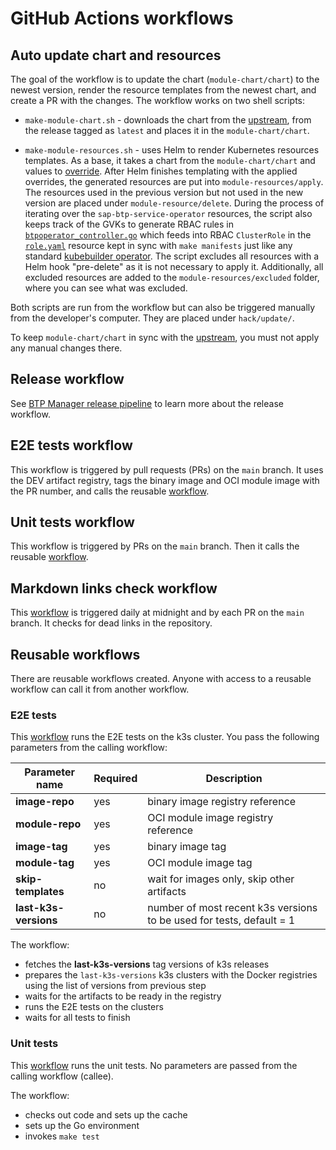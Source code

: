 # GitHub Actions workflows

## Auto update chart and resources

The goal of the workflow is to update the chart (`module-chart/chart`) to the newest version, render the resource templates from the newest chart, and create a PR with the changes. The workflow works on two shell scripts:

- `make-module-chart.sh` - downloads the chart from the [upstream](https://github.com/SAP/sap-btp-service-operator), from the release tagged as `latest` and places it in the `module-chart/chart`. 
	
- `make-module-resources.sh` - uses Helm to render Kubernetes resources templates. As a base, it takes a chart from the `module-chart/chart` and values to [override](../../module-chart/overrides.yaml). After Helm finishes templating with the applied overrides, the generated resources are put into `module-resources/apply`. The resources used in the previous version but not used in the new version are placed under `module-resource/delete`.
During the process of iterating over the `sap-btp-service-operator` resources, the script also keeps track of the GVKs to generate RBAC rules in [`btpoperator_controller.go`](https://github.com/kyma-project/btp-manager/blob/5a8420347c6a526f158fde7c41c3842eb54e2fda/controllers/btpoperator_controller.go#L135-L146) which feeds into RBAC `ClusterRole` in the [`role.yaml`](https://github.com/kyma-project/btp-manager/blob/5a8420347c6a526f158fde7c41c3842eb54e2fda/config/rbac/role.yaml#L1) resource
kept in sync with `make manifests` just like any standard [kubebuilder operator](https://book-v2.book.kubebuilder.io/reference/markers/rbac.html). The script excludes all resources with a Helm hook "pre-delete" as it is not necessary to apply it. Additionally, all excluded resources are added to the `module-resources/excluded` folder, where you can see what was excluded.
 
Both scripts are run from the workflow but can also be triggered manually from the developer's computer. They are placed under `hack/update/`.

To keep `module-chart/chart` in sync with the [upstream](https://github.com/SAP/sap-btp-service-operator), you must not apply any manual changes there.

## Release workflow

See [BTP Manager release pipeline](03-10-release.md) to learn more about the release workflow.

## E2E tests workflow 

This workflow is triggered by pull requests (PRs) on the `main` branch. It uses the DEV artifact registry, tags the binary image and OCI module image with the PR number, and calls the reusable [workflow](/.github/workflows/run-e2e-tests-reusable.yaml). 

## Unit tests workflow

This workflow is triggered by PRs on the `main` branch. Then it calls the reusable [workflow](/.github/workflows/run-unit-tests-reusable.yaml).

## Markdown links check workflow

This [workflow](/.github/workflows/markdown-link-check.yaml) is triggered daily at midnight and by each PR on the `main` branch. It checks for dead links in the repository.

## Reusable workflows

There are reusable workflows created. Anyone with access to a reusable workflow can call it from another workflow.

### E2E tests

This [workflow](/.github/workflows/run-e2e-tests-reusable.yaml) runs the E2E tests on the k3s cluster. 
You pass the following parameters from the calling workflow:

| Parameter name  | Required | Description                                                          |
| ------------- | ------------- |----------------------------------------------------------------------|
| **image-repo**  | yes  | binary image registry reference                                      |
| **module-repo**  | yes  | OCI module image registry reference                                  |
| **image-tag**  | yes  | binary image tag                                                     |
| **module-tag**  | yes  | OCI module image tag                                                 |
| **skip-templates**  | no  | wait for images only, skip other artifacts                           |
| **last-k3s-versions**  | no  | number of most recent k3s versions to be used for tests, default = 1 |


The workflow:
- fetches the **last-k3s-versions** tag versions of k3s releases 
- prepares the `last-k3s-versions` k3s clusters with the Docker registries using the list of versions from previous step
- waits for the artifacts to be ready in the registry
- runs the E2E tests on the clusters
- waits for all tests to finish


### Unit tests

This [workflow](/.github/workflows/run-unit-tests-reusable.yaml) runs the unit tests.
No parameters are passed from the calling workflow (callee).

The workflow:
- checks out code and sets up the cache
- sets up the Go environment
- invokes `make test`
